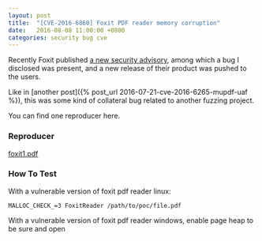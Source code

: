 ```yaml
---
layout: post
title:  "[CVE-2016-6860] Foxit PDF reader memory corruption"
date:   2016-08-08 11:00:00 +0800
categories: security bug cve
---
```


Recently Foxit published [a new security advisory][sec-adv], among which a bug I disclosed was present, and a new release of their product was pushed to the users.

Like in [another post]({% post_url 2016-07-21-cve-2016-6265-mupdf-uaf %}), this was some kind of collateral bug related to another fuzzing project.

You can find one reproducer here. 

### Reproducer

[foxit1.pdf](/assets/foxit1.pdf)

### How To Test

With a vulnerable version of foxit pdf reader linux:

`MALLOC_CHECK_=3 FoxitReader /path/to/poc/file.pdf`

With a vulnerable version of foxit pdf reader windows, enable page heap to be sure and open

[sec-adv]: https://www.foxitsoftware.com/support/security-bulletins.php
